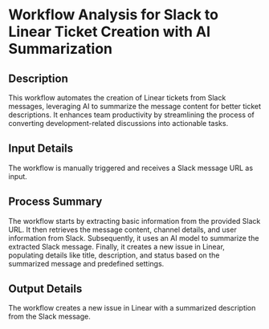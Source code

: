 # Workflow Analysis for Slack to Linear Ticket Creation with AI Summarization

## Description
This workflow automates the creation of Linear tickets from Slack messages, leveraging AI to summarize the message content for better ticket descriptions. It enhances team productivity by streamlining the process of converting development-related discussions into actionable tasks.

## Input Details
The workflow is manually triggered and receives a Slack message URL as input.

## Process Summary
The workflow starts by extracting basic information from the provided Slack URL. It then retrieves the message content, channel details, and user information from Slack. Subsequently, it uses an AI model to summarize the extracted Slack message. Finally, it creates a new issue in Linear, populating details like title, description, and status based on the summarized message and predefined settings.

## Output Details
The workflow creates a new issue in Linear with a summarized description from the Slack message.
